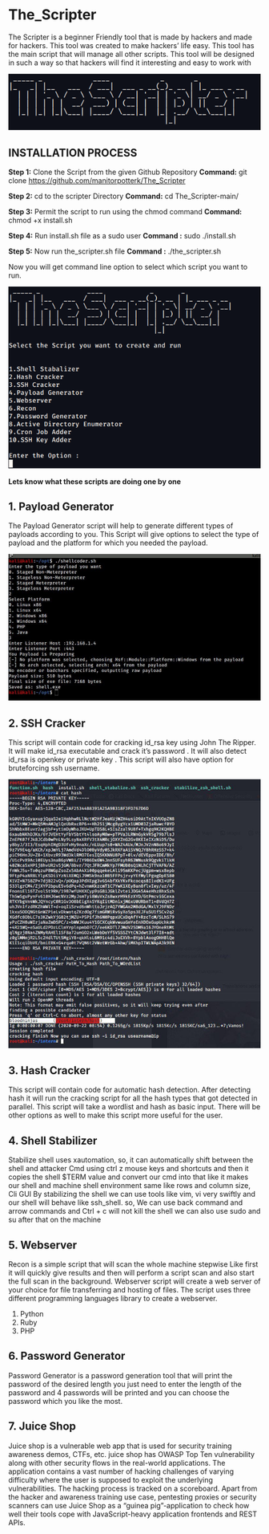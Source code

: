 # The_Scripter

The Scripter is a beginner Friendly tool that is made by hackers and made for hackers. This
tool was created to make hackers’ life easy. This tool has the main script that will manage
all other scripts. This tool will be designed in such a way so that hackers will find it
interesting and easy to work with

![](images/the_scripter.png)
 
 
## INSTALLATION PROCESS
  
**Step 1:**     Clone the Script from the given Github Repository
**Command:**    git clone https://github.com/manitorpotterk/The_Scripter

**Step 2:**     cd to the scripter Directory
**Command:**  cd The_Scripter-main/

**Step 3:** Permit the script  to run using the chmod command 
**Command:**  chmod +x  install.sh

**Step 4:**    Run install.sh  file as a sudo user
**Command :**   sudo  ./install.sh

**Step 5:**   Now run the_scripter.sh file
**Command :**   ./the_scripter.sh

Now you will get command line option to select which script you want to run.

![](images/mainpage.png)

**Lets know what these scripts are doing one by one**

## 1. Payload Generator
The Payload Generator script will help to generate different types of payloads according to you.
This Script will give options to select the type of payload and the platform for which you needed the payload.

![](images/image4.jpg)


## 2. SSH Cracker
This script will contain code for cracking id_rsa key using John The Ripper.
It will make id_rsa executable and crack it’s password . It will also detect id_rsa is openkey or private key .
This script will also have option for bruteforcing ssh username.

![](images/image7.jpg)


## 3. Hash Cracker
This script will contain code for automatic hash detection. After detecting hash it will run
the cracking script for all the hash types that got detected in parallel.
This script will take a wordlist and hash as basic input. There will be other options as well to
make this script more useful for the user.


## 4. Shell Stabilizer
Stabilize shell uses xautomation, so, it can automatically shift between the shell and
attacker Cmd using ctrl z mouse keys and shortcuts and then it copies the shell $TERM
value and convert our cmd into that like it makes our shell and machine shell environment
same like rows and column size, Cli GUI
By stabilizing the shell we can use tools like vim, vi very swiftly and our shell will behave like
ssh_shell. so, We can use back command and arrow commands and Ctrl + c will not kill the
shell we can also use sudo and su after that on the machine


## 5. Webserver
Recon is a simple script that will scan the whole machine stepwise Like first it will quickly
give results and then will perform a script scan and also start the full scan in the
background. Webserver script will create a web server of your choice for file transferring
and hosting of files. The script uses three different programming languages library to
create a webserver.
1. Python
2. Ruby
3. PHP


## 6. Password Generator
Password Generator is a password generation tool that will print the password of the
desired length you just need to enter the length of the password and 4 passwords will be
printed and you can choose the password which you like the most.


## 7. Juice Shop
Juice shop is a vulnerable web app that is used for security training awareness demos,
CTFs, etc. juice shop has OWASP Top Ten vulnerability along with other security flows in
the real-world applications. The application contains a vast number of hacking challenges
of varying difficulty where the user is supposed to exploit the underlying vulnerabilities.
The hacking process is tracked on a scoreboard.
Apart from the hacker and awareness training use case, pentesting proxies or security
scanners can use Juice Shop as a “guinea pig”-application to check how well their tools cope
with JavaScript-heavy application frontends and REST APIs.

